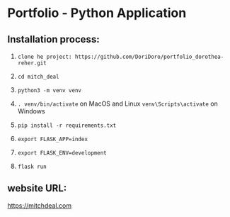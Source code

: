 # Portfolio - Python Application


## Installation process:

1. `clone he project: https://github.com/DoriDoro/portfolio_dorothea-reher.git`
2. `cd mitch_deal`
 
3. `python3 -m venv venv`
4. `. venv/bin/activate` on MacOS and Linux `venv\Scripts\activate` on Windows
5. `pip install -r requirements.txt`
 
6. `export FLASK_APP=index`
7. `export FLASK_ENV=development`
8. `flask run`


## website URL:
https://mitchdeal.com